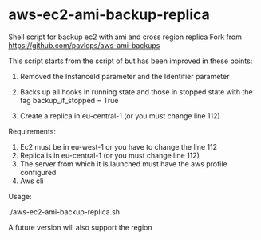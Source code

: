 # aws-ec2-ami-backup-replica
Shell script for backup ec2 with ami and cross region replica
Fork from https://github.com/pavlops/aws-ami-backups

This script starts from the script of but has been improved in these points:

1) Removed the InstanceId parameter and the Identifier parameter

2) Backs up all hooks in running state and those in stopped state with the tag backup_if_stopped = True

3) Create a replica in eu-central-1 (or you must change line 112)

Requirements:

1) Ec2 must be in eu-west-1 or you have to change the line 112
2) Replica is in eu-central-1 (or you must change line 112)
3) The server from which it is launched must have the aws profile configured
4) Aws cli

Usage:

./aws-ec2-ami-backup-replica.sh <retentiondays> <profile>

  
  A future version will also support the region
